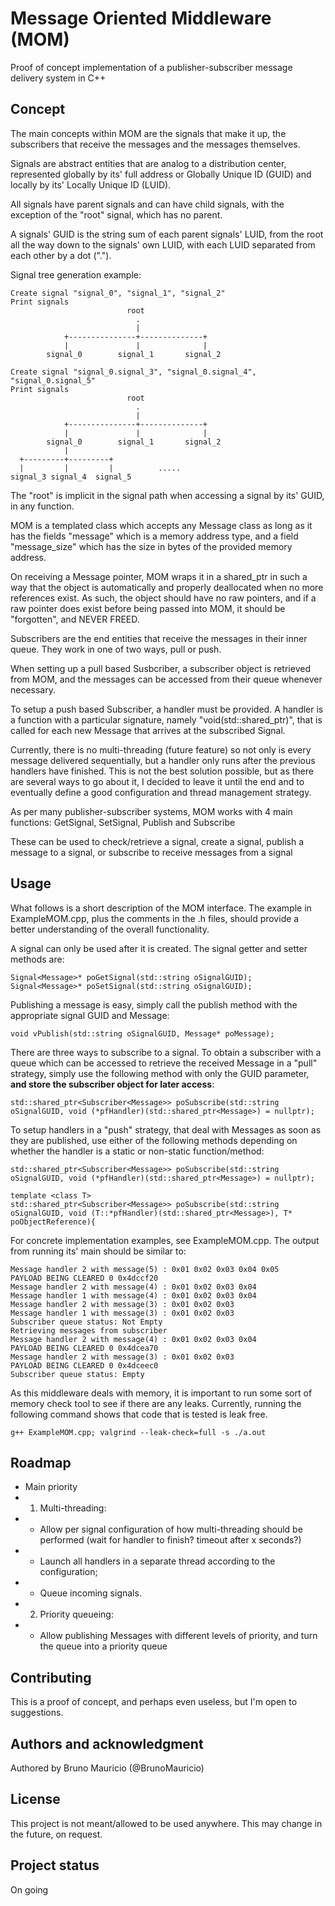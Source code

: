 # Message Oriented Middleware (MOM)

Proof of concept implementation of a publisher-subscriber message delivery system in C++

## Concept
The main concepts within MOM are the signals that make it up, the subscribers that receive the messages and the messages themselves.

Signals are abstract entities that are analog to a distribution center, represented globally by its' full address or Globally Unique ID (GUID) and locally by its' Locally Unique ID (LUID).

All signals have parent signals and can have child signals, with the exception of the "root" signal, which has no parent.

A signals' GUID is the string sum of each parent signals' LUID, from the root all the way down to the signals' own LUID, with each LUID separated from each other by a dot (".").

Signal tree generation example:
```
Create signal "signal_0", "signal_1", "signal_2"
Print signals
                          root
                            .
                            |
            +---------------+--------------+
            |               |              |
        signal_0        signal_1       signal_2

Create signal "signal_0.signal_3", "signal_0.signal_4", "signal_0.signal_5"
Print signals
                          root
                            .
                            |
            +---------------+--------------+
            |               |              |
        signal_0        signal_1       signal_2
            |
  +---------+---------+
  |         |         |          .....
signal_3 signal_4  signal_5

```
The "root" is implicit in the signal path when accessing a signal by its' GUID, in any function.

MOM is a templated class which accepts any Message class as long as it has the fields "message" which is a memory address type, and a field "message_size" which has the size in bytes of the provided memory address.

On receiving a Message pointer, MOM wraps it in a shared_ptr in such a way that the object is automatically and properly deallocated when no more references exist. As such, the object should have no raw pointers, and if a raw pointer does exist before being passed into MOM, it should be "forgotten", and NEVER FREED.

Subscribers are the end entities that receive the messages in their inner queue. They work in one of two ways, pull or push.

When setting up a pull based Susbcriber, a subscriber object is retrieved from MOM, and the messages can be accessed from their queue whenever necessary.

To setup a push based Subscriber, a handler must be provided. A handler is a function with a particular signature, namely "void(std::shared_ptr<Message>)", that is called for each new Message that arrives at the subscribed Signal.

Currently, there is no multi-threading (future feature) so not only is every message delivered sequentially, but a handler only runs after the previous handlers have finished. This is not the best solution possible, but as there are several ways to go about it, I decided to leave it until the end and to eventually define a good configuration and thread management strategy.

As per many publisher-subscriber systems, MOM works with 4 main functions: GetSignal, SetSignal, Publish and Subscribe

These can be used to check/retrieve a signal, create a signal, publish a message to a signal, or subscribe to receive messages from a signal


## Usage
What follows is a short description of the MOM interface. The example in ExampleMOM.cpp, plus the comments in the .h files, should provide a better understanding of the overall functionality.

A signal can only be used after it is created. The signal getter and setter methods are:

```
Signal<Message>* poGetSignal(std::string oSignalGUID);
Signal<Message>* poSetSignal(std::string oSignalGUID);
```

Publishing a message is easy, simply call the publish method with the appropriate signal GUID and Message:

```
void vPublish(std::string oSignalGUID, Message* poMessage);
```

There are three ways to subscribe to a signal. To obtain a subscriber with a queue which can be accessed to retrieve the received Message in a "pull" strategy, simply use the following method with only the GUID parameter, **and store the subscriber object for later access**:

```
std::shared_ptr<Subscriber<Message>> poSubscribe(std::string oSignalGUID, void (*pfHandler)(std::shared_ptr<Message>) = nullptr);
```

To setup handlers in a "push" strategy, that deal with Messages as soon as they are published, use either of the following methods depending on whether the handler is a static or non-static function/method:

```
std::shared_ptr<Subscriber<Message>> poSubscribe(std::string oSignalGUID, void (*pfHandler)(std::shared_ptr<Message>) = nullptr);

template <class T>
std::shared_ptr<Subscriber<Message>> poSubscribe(std::string oSignalGUID, void (T::*pfHandler)(std::shared_ptr<Message>), T* poObjectReference){
```

For concrete implementation examples, see ExampleMOM.cpp. The output from running its' main should be similar to:

```
Message handler 2 with message(5) : 0x01 0x02 0x03 0x04 0x05 
PAYLOAD BEING CLEARED 0 0x4dccf20
Message handler 2 with message(4) : 0x01 0x02 0x03 0x04 
Message handler 1 with message(4) : 0x01 0x02 0x03 0x04 
Message handler 2 with message(3) : 0x01 0x02 0x03 
Message handler 1 with message(3) : 0x01 0x02 0x03 
Subscriber queue status: Not Empty
Retrieving messages from subscriber
Message handler 2 with message(4) : 0x01 0x02 0x03 0x04 
PAYLOAD BEING CLEARED 0 0x4dcea70
Message handler 2 with message(3) : 0x01 0x02 0x03 
PAYLOAD BEING CLEARED 0 0x4dceec0
Subscriber queue status: Empty
```

As this middleware deals with memory, it is important to run some sort of memory check tool to see if there are any leaks. Currently, running the following command shows that code that is tested is leak free.
```
g++ ExampleMOM.cpp; valgrind --leak-check=full -s ./a.out
```


## Roadmap
* Main priority
* 1) Multi-threading:
* * Allow per signal configuration of how multi-threading should be performed (wait for handler to finish? timeout after x seconds?)
* * Launch all handlers in a separate thread according to the configuration;
* * Queue incoming signals.
* 2) Priority queueing:
* * Allow publishing Messages with different levels of priority, and turn the queue into a priority queue

## Contributing
This is a proof of concept, and perhaps even useless, but I'm open to suggestions.

## Authors and acknowledgment
Authored by Bruno Mauricio (@BrunoMauricio)

## License
This project is not meant/allowed to be used anywhere. This may change in the future, on request.

## Project status
On going

